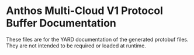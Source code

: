 # Anthos Multi-Cloud V1 Protocol Buffer Documentation

These files are for the YARD documentation of the generated protobuf files.
They are not intended to be required or loaded at runtime.
